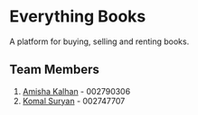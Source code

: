 # Everything Books
A platform for buying, selling and renting books.

## Team Members
1. [Amisha Kalhan](https://github.com/amisha109) - 002790306
2. [Komal Suryan](https://github.com/komalsuryan) - 002747707